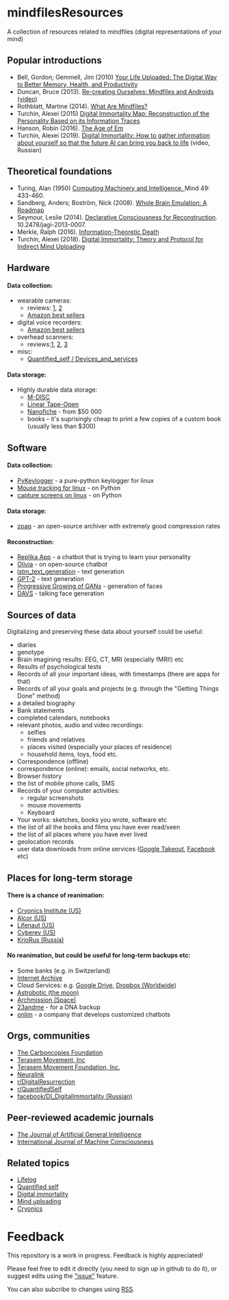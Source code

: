 # mindfilesResources
A collection of resources related to mindfiles (digital representations of your mind)

## Popular introductions ##

* Bell, Gordon; Gemmell, Jim (2010) [Your Life Uploaded: The Digital Way to Better Memory, Health, and Productivity](https://www.amazon.com/Your-Life-Uploaded-Digital-Productivity/dp/0452296560)
* Duncan, Bruce (2013). [Re-creating Ourselves: Mindfiles and Androids (video)](https://www.youtube.com/watch?v=DZB-7-InneY)
* Rothblatt, Martine (2014). [What Are Mindfiles?](https://transhumanity.net/what-are-mindfiles/)
* Turchin, Alexei (2015) [Digital Immortality Map: Reconstruction of the Personality Based on its Information Traces](https://ieet.org/index.php/IEET2/more/turchin20151006)
* Hanson, Robin (2016). [The Age of Em](https://en.wikipedia.org/wiki/The_Age_of_Em) 
* Turchin, Alexei (2019). [Digital Immortality: How to gather information about yourself so that the future AI can bring you back to life](https://www.youtube.com/watch?v=NuOX4DmLUbg) (video, Russian)


## Theoretical foundations ##

* Turing, Alan (1950) [Computing Machinery and Intelligence. ](https://www.csee.umbc.edu/courses/471/papers/turing.pdf) Mind 49: 433-460.
* Sandberg, Anders; Boström, Nick (2008). [Whole Brain Emulation: A Roadmap](http://www.fhi.ox.ac.uk/Reports/2008-3.pdf)
* Seymour, Leslie (2014). [Declarative Consciousness for Reconstruction](https://www.researchgate.net/publication/260943430_Declarative_Consciousness_for_Reconstruction). 10.2478/jagi-2013-0007.
* Merkle, Ralph (2016). [Information-Theoretic Death](http://www.merkle.com/definitions/infodeath.html) 
* Turchin, Alexei (2018). [Digital Immortality: Theory and Protocol for Indirect Mind Uploading](https://philpapers.org/rec/TURDIT)

## Hardware ##

#### Data collection: #### 
* wearable cameras:
  * reviews: [1](https://www.bestproducts.com/tech/gadgets/g3110/best-wearable-video-cameras/), [2](https://wiki.ezvid.com/best-wearable-cameras) 
  * [Amazon best sellers](https://www.amazon.com/gp/bestsellers/electronics/10048714011)
* digital voice recorders:
  * [Amazon best sellers](https://www.amazon.com/Best-Sellers-Electronics-Digital-Voice-Recorders/zgbs/electronics/227758)
* overhead scanners:
  * reviews:[1](https://getdebestpro.com/best-book-scanners/), [2](https://www.topbest10reviews.com/best-book-scanners/), [3](https://techgearoid.com/scanners/best-overhead-scanners/) 
* misc:
  * [Quantified_self / Devices_and_services](https://en.wikipedia.org/wiki/Quantified_self#Devices_and_services)  
#### Data storage: #### 
* Highly durable data storage:
  * [M-DISC](https://en.wikipedia.org/wiki/M-DISC)
  * [Linear Tape-Open](https://en.wikipedia.org/wiki/Linear_Tape-Open)
  * [Nanofiche](https://nanoarchival.com/) - from $50 000
  * books - it's suprisingly cheap to print a few copies of a custom book (usually less than $300)

## Software ##

#### Data collection: #### 
* [PyKeylogger](https://github.com/amoffat/pykeylogger/blob/master/README.md) - a pure-python keylogger for linux
* [Mouse tracking for linux](https://stackoverflow.com/a/35138204) - on Python
* [capture screens on linux](https://stackoverflow.com/a/782768) - on Python
#### Data storage: #### 
* [zpaq](http://www.mattmahoney.net/dc/zpaq.html) - an open-source archiver with extremely good compression rates
#### Reconstruction: #### 
* [Replika App](https://replika.ai/) - a chatbot that is trying to learn your personality
* [Olivia](https://olivia-ai.org/) - on open-source chatbot
* [lstm_text_generation](https://github.com/keras-team/keras/blob/master/examples/lstm_text_generation.py) - text generation
* [GPT-2](https://github.com/openai/gpt-2) - text generation
* [Progressive Growing of GANs](https://github.com/tkarras/progressive_growing_of_gans) - generation of faces
* [DAVS](https://github.com/Hangz-nju-cuhk/Talking-Face-Generation-DAVS) - talking face generation

## Sources of data ##

Digitalizing and preserving these data about yourself could be useful:  

* diaries
* genotype
* Brain imagining results: EEG, CT, MRI (especially fMRI!) etc
* Results of psychological tests
* Records of all your important ideas, with timestamps (there are apps for that)
* Records of all your goals and projects (e.g. through the "Getting Things Done" method)
* a detailed biography  
* Bank statements
* completed calendars, notebooks
* relevant photos, audio and video recordings:
  * selfies
  * friends and relatives
  * places visited (especially your places of residence)
  * household items, toys, food etc.  
* Correspondence (offline)
* correspondence (online): emails, social networks, etc.
* Browser history
* the list of mobile phone calls, SMS
* Records of your computer activities:
  * regular screenshots
  * mouse movements
  * Keyboard
* Your works: sketches, books you wrote, software etc
* the list of all the books and films you have ever read/seen
* the list of all places where you have ever lived
* geolocation records
* user data downloads from online services ([Google Takeout](https://takeout.google.com/settings/takeout), [Facebook](https://www.facebook.com/help/1701730696756992) etc) 

## Places for long-term storage ##

#### There is a chance of reanimation: #### 
- [Cryonics Institute (US)](https://www.cryonics.org/)
- [Alcor (US)](https://alcor.org/)
- [Lifenaut (US)](https://www.lifenaut.com/)
- [Cyberev (US)](https://www.cyberev.org/)
- [KrioRus (Russia)](http://kriorus.ru/en)

#### No reanimation, but could be useful for long-term backups etc: #### 

- Some banks (e.g. in Switzerland)
- [Internet Archive](https://en.wikipedia.org/wiki/Internet_Archive)
- Cloud Services: e.g. [Google Drive](https://www.google.com/drive/), [Dropbox (Worldwide)](https://www.dropbox.com/)
- [Astrobotic (the moon)](https://www.astrobotic.com/)
- [Archmission (Space)](https://www.archmission.org/)
- [23andme](https://www.23andme.com) - for a DNA backup
- [onlim](https://onlim.com) - a company that develops customized chatbots

## Orgs, communities ##

* [The Carboncopies Foundation](https://carboncopies.org/mission/)
* [Terasem Movement, Inc](https://www.terasemcentral.org/)
* [Terasem Movement Foundation, Inc.](https://www.terasemmovementfoundation.com/)
* [Neuralink](https://en.wikipedia.org/wiki/Neuralink)
* [r/DigitalResurrection](https://www.reddit.com/r/DigitalResurrection/)
* [r/QuantifiedSelf](https://www.reddit.com/r/QuantifiedSelf/)
* [facebook/DI_DigitalImmortality (Russian)](https://www.facebook.com/groups/814224298977339/about/)

## Peer-reviewed academic journals ##
* [The Journal of Artificial General Intelligence ](http://www.agi-society.org/journal/)
* [International Journal of Machine Consciousness](https://www.worldscientific.com/worldscinet/ijmc)

## Related topics ##

* [Lifelog](https://en.wikipedia.org/wiki/Lifelog)
* [Quantified self](https://en.wikipedia.org/wiki/Quantified_self)
* [Digital immortality](https://en.wikipedia.org/wiki/Digital_immortality)
* [Mind uploading](https://en.wikipedia.org/wiki/Mind_uploading)
* [Cryonics](https://en.wikipedia.org/wiki/Cryonics)

# Feedback

This repository is a work in progress. Feedback is highly appreciated!

Please feel free to edit it directly (you need to sign up in github to do it), or suggest edits using the ["issue"]( https://github.com/RomanPlusPlus/mindfilesResources/issues) feature.

You can also subcribe to changes using [RSS](https://github.com/RomanPlusPlus/mindfilesResources/commits/master.atom).
